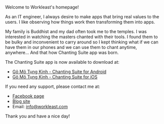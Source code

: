 Welcome to Workleast's homepage!

As an IT engineer, I always desire to make apps that bring real values to the users. I like observing how things work then transforming them into apps.

My family is Buddhist and my dad often took me to the temples. I was interested in watching the masters chanted with their tools. I found them to be bulky and inconvenient to carry around so I kept thinking what if we can have them in our phones and we can use them to chant anytime, anywhere... And that how Chanting Suite app was born.

The Chanting Suite app is now available to download at:

- [Gõ Mõ Tụng Kinh - Chanting Suite for Android](https://play.google.com/store/apps/details?id=com.workleast.GoMoTungKinh)
- [Gõ Mõ Tụng Kinh - Chanting Suite for iOS](https://apps.apple.com/app/id6483859400)

If you need any support, please contact me at:
- [Facebook page](https://www.facebook.com/chantingsuite/)
- [Blog site](https://workleast.com)
- Email: info@workleast.com

Thank you and have a nice day!
